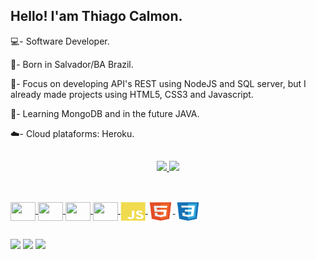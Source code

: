 ## Hello! I'am Thiago Calmon.

💻- Software Developer.

📍- Born in Salvador/BA Brazil.

🎯- Focus on developing API's REST using NodeJS and SQL server, but I already made projects using HTML5, CSS3 and Javascript.

📖- Learning MongoDB and in the future JAVA.

☁️- Cloud plataforms: Heroku.
 
 ##
 
<div align="center">
  <a href="https://github.com/devThiago1">
  <img height="180em" src="https://github-readme-stats.vercel.app/api?username=devThiago1&show_icons=true&theme=highcontrast&include_all_commits=true&count_private=true"/>
  <img height="180em" src="https://github-readme-stats.vercel.app/api/top-langs/?username=devThiago1&layout=compact&langs_count=7&theme=highcontrast"/>
</div>

  ##

<div style="display: inline_block"><br>
  <img align="center" height="30" width="40" src="https://cdn.jsdelivr.net/gh/devicons/devicon/icons/nodejs/nodejs-original.svg" />
  <img align="center" height="30" width="40" src="https://cdn.jsdelivr.net/gh/devicons/devicon/icons/mysql/mysql-original-wordmark.svg" />
  <img align="center" height="30" width="40" src="https://cdn.jsdelivr.net/gh/devicons/devicon/icons/git/git-original.svg" />
  <img align="center" height="30" width="40" src="https://cdn.jsdelivr.net/gh/devicons/devicon/icons/heroku/heroku-original.svg" />         
  <img align="center" height="30" width="40" src="https://raw.githubusercontent.com/devicons/devicon/master/icons/javascript/javascript-plain.svg">
  <img align="center" height="30" width="40" src="https://raw.githubusercontent.com/devicons/devicon/master/icons/html5/html5-original.svg">
  <img align="center" height="30" width="40" src="https://raw.githubusercontent.com/devicons/devicon/master/icons/css3/css3-original.svg">   
</div>

  ##

<div>
  <a href="https://www.linkedin.com/in/thiago-amorim-79ba951ab" target="_blank"> <img src="https://img.shields.io/badge/LinkedIn-0077B5?style=for-the-badge&logo=linkedin&logoColor=white"target="_blank"></a>
  <a href = "mailto:thiagocalmon4@gmail.com"><img src="https://img.shields.io/badge/-Gmail-%23333?style=for-the-badge&logo=gmail&logoColor=white" target="_blank"></a>
  <a href = "https://leetcode.com/devThiago1" target="_blank"><img src="https://img.shields.io/badge/-LeetCode-FFA116?style=for-the-badge&logo=LeetCode&logoColor=black"></a>
</div>
